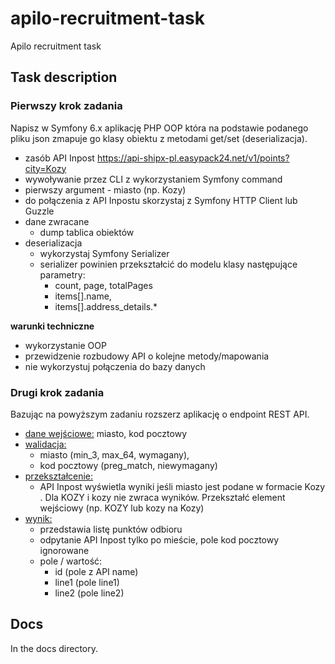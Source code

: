 # apilo-recruitment-task

Apilo recruitment task

## Task description

### Pierwszy krok zadania

Napisz w Symfony 6.x aplikację PHP OOP która na podstawie podanego pliku json zmapuje go klasy obiektu z metodami get/set (deserializacja).

- zasób API Inpost https://api-shipx-pl.easypack24.net/v1/points?city=Kozy
- wywoływanie przez CLI z wykorzystaniem Symfony command
- pierwszy argument - miasto (np. Kozy)
- do połączenia z API Inpostu skorzystaj z Symfony HTTP Client lub Guzzle
- dane zwracane
    - dump tablica obiektów
- deserializacja
    - wykorzystaj Symfony Serializer
    - serializer powinien przekształcić do modelu klasy następujące parametry:
        - count, page, totalPages
        - items[].name,
        - items[].address_details.*

**warunki techniczne**

- wykorzystanie OOP
- przewidzenie rozbudowy API o kolejne metody/mapowania
- nie wykorzystuj połączenia do bazy danych

### Drugi krok zadania

Bazując na powyższym zadaniu rozszerz aplikację o endpoint REST API.

- <ins>dane wejściowe:</ins> miasto, kod pocztowy
- <ins>walidacja:</ins>
    - miasto (min_3, max_64, wymagany),
    - kod pocztowy (preg_match, niewymagany)
- <ins>przekształcenie:</ins>
    - API Inpost wyświetla wyniki jeśli miasto jest podane w formacie Kozy . Dla KOZY i kozy nie zwraca wyników. Przekształć element wejściowy (np. KOZY lub kozy na Kozy)
- <ins>wynik:</ins>
    - przedstawia listę punktów odbioru
    - odpytanie API Inpost tylko po mieście, pole kod pocztowy ignorowane
    - pole / wartość:
        - id (pole z API name)
        - line1 (pole line1)
        - line2 (pole line2)

## Docs

In the docs directory.
